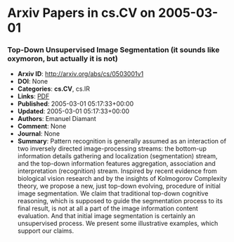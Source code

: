 # Arxiv Papers in cs.CV on 2005-03-01
### Top-Down Unsupervised Image Segmentation (it sounds like oxymoron, but actually it is not)
- **Arxiv ID**: http://arxiv.org/abs/cs/0503001v1
- **DOI**: None
- **Categories**: **cs.CV**, cs.IR
- **Links**: [PDF](http://arxiv.org/pdf/cs/0503001v1)
- **Published**: 2005-03-01 05:17:33+00:00
- **Updated**: 2005-03-01 05:17:33+00:00
- **Authors**: Emanuel Diamant
- **Comment**: None
- **Journal**: None
- **Summary**: Pattern recognition is generally assumed as an interaction of two inversely directed image-processing streams: the bottom-up information details gathering and localization (segmentation) stream, and the top-down information features aggregation, association and interpretation (recognition) stream. Inspired by recent evidence from biological vision research and by the insights of Kolmogorov Complexity theory, we propose a new, just top-down evolving, procedure of initial image segmentation. We claim that traditional top-down cognitive reasoning, which is supposed to guide the segmentation process to its final result, is not at all a part of the image information content evaluation. And that initial image segmentation is certainly an unsupervised process. We present some illustrative examples, which support our claims.




